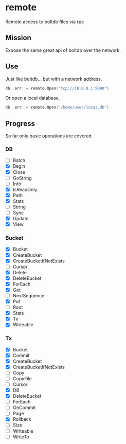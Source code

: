 # remote
Remote access to boltdb files via rpc

## Mission
Expose the same great api of boltdb over the network.

## Use

Just like boltdb... but with a network address.
```go
db, err := remote.Open("tcp://10.0.0.1:9090")
```

Or open a local database.
```go
db, err := remote.Open("/home/user/local.db")
```

## Progress
So far only basic operations are covered.

### DB
- [ ] Batch
- [x] Begin
- [x] Close
- [ ] GoString
- [ ] Info
- [x] IsReadOnly
- [x] Path
- [x] Stats
- [ ] String
- [ ] Sync
- [x] Update
- [x] View

### Bucket
- [x] Bucket
- [x] CreateBucket
- [x] CreateBucketIfNotExists
- [ ] Cursor
- [x] Delete
- [x] DeleteBucket
- [x] ForEach
- [x] Get
- [ ] NextSequence
- [x] Put
- [ ] Root
- [x] Stats
- [x] Tx
- [x] Writeable

### Tx
- [x] Bucket
- [x] Commit
- [x] CreateBucket
- [x] CreateBucketIfNotExists
- [ ] Copy
- [ ] CopyFile
- [ ] Cursor
- [x] DB
- [x] DeleteBucket
- [ ] ForEach
- [ ] OnCommit
- [ ] Page
- [x] Rollback
- [ ] Size
- [ ] Writeable
- [ ] WriteTo
